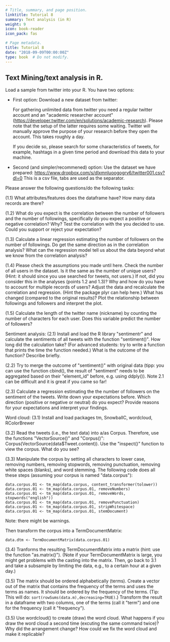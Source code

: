 ```yaml
---
# Title, summary, and page position.
linktitle: Tutorial 8
summary: Text analysis (in R)
weight: 9
icon: book-reader
icon_pack: fas

# Page metadata.
title: Tutorial 8
date: "2018-09-09T00:00:00Z"
type: book  # Do not modify.
---
```


## Text Mining/text analysis in R.

Load a sample from twitter into your R. You have two options:
* First option: Download a new dataset from twitter:

  For gathering unlimited data from twitter you need a regular twitter account and an "academic researcher account" (https://developer.twitter.com/en/solutions/academic-research). Please note that the setup of the latter requires some waiting. Twitter will manually approve the purpose of your research before they open the account. This takes roughly a day.
  
  If you decide so, please search for some characteristics of tweets, for example, hashtags in a given time period and download this data to your machine.

* Second (and simpler/recommened) option: Use the dataset we have prepared: https://www.dropbox.com/s/dlxmnluoogogrv6/twitter001.csv?dl=0 
  This is a csv file, tabs are used as the separator.

Please answer the following questions/do the following tasks:

(1.1) What attributes/features does the dataframe have? How many data records are there?

(1.2) What do you expect is the correlation between the number of followers and the number of followings, specifically do you expect a positive or negative correlation? Why? Test the correlation with the you decided to use. Could you support or reject your expectation?

(1.3) Calculate a linear regression estimating the number of followers on the number of followings. Do get the same direction as in the correlation analysis? What can the regression model tell us about the data beyond what we know from the correlation analysis?

(1.4) Please check the assumptions you made until here. Check the number of all users in the dataset. Is it the same as the number of unique users? (Hint: it should since you use searched for tweets, not users.) If not, did you consider this in the analyses (points 1.2 and 1.3)? Why and how do you have to account for multiple records of users? Adjust the data and recalculate the correlation and regression. (Hint the package plyr can help here.) What has changed (compared to the original results)? Plot the relationship between followings and followers and interpret the plot.

(1.5) Calculate the length of the twitter name (nickname) by counting the number of characters for each user. Does this variable predict the number of followers?

Sentiment analysis:
(2.1) Install and load the R library "sentimentr" and calculate the sentiments of all tweets with the function "sentiment()". How long did the calculation take? (For advanced students: try to write a function that prints the time the function needed.) What is the outcome of the function? Describe briefly. 

(2.2) Try to merge the outcome of "sentiment()" with original data (tipp: you can use the function cbind(), the result of "sentiment" needs to be aggregated based on their "element_id" before, e.g. using ddply()). Note 2.1 can be difficult and it is great if you came so far!

(2.3) Calculate a regression estimating the the number of followers on the sentiment of the tweets. Write down your expectations before. Which direction (positive or negative or neutral) do you expect? Provide reasons for your expectations and interpret your findings. 

Word cloud:
(3.1) Install and load packages tm, SnowballC, wordcloud, RColorBrewer

(3.2) Read the tweets (i.e., the text data) into a/as Corpus. Therefore, use the functions "VectorSource()" and "Corpus()": Corpus(VectorSource(data$Tweet.content)). Use the "inspect()" function to view the corpus. What do you see?

(3.3) Manipulate the corpus by setting all characters to lower case, removing numbers, removing stopwords, removing punctuation, removing white spaces (blanks), and word stemming. The following code does all these steps (assuming your corpus is named "data.corpus"):
```
data.corpus.01 <- tm_map(data.corpus, content_transformer(tolower))
data.corpus.01 <- tm_map(data.corpus.01, removeNumbers)
data.corpus.01 <- tm_map(data.corpus.01, removeWords, stopwords("english"))
data.corpus.01 <- tm_map(data.corpus.01, removePunctuation)
data.corpus.01 <- tm_map(data.corpus.01, stripWhitespace)
data.corpus.01 <- tm_map(data.corpus.01, stemDocument)
```
Note: there might be warnings.

Then transform the corpus into a TermDocumentMatrix:
```
data.dtm <- TermDocumentMatrix(data.corpus.01)
```
(3.4) Tranforms the resulting TermDocumentMatrix into a matrix (hint: use the function "as.matrix()"). (Note if your TermDocumentMatrix is large, you might get problems with the casting into the matrix. Then, go back to 3.1 and take a subsample by limiting the data, e.g., to a certain hour at a given day.)

(3.5) The matrix should be ordered alphabetically (terms). Create a vector out of the matrix that contains the frequency of the terms and uses the terms as names. It should be ordered by the frequency of the terms. (Tip: This will do: ```sort(rowSums(data.m),decreasing=TRUE)```.) Transform the result in a dataframe with two columns, one of the terms (call it "term") and one for the frequency (call it "frequency").

(3.5) Use wordcloud() to create (draw) the word cloud. What happens if you draw the word cloud a second time (excuting the same command twice)? Why did the arrangement change? How could we fix the word cloud and make it replicable?

